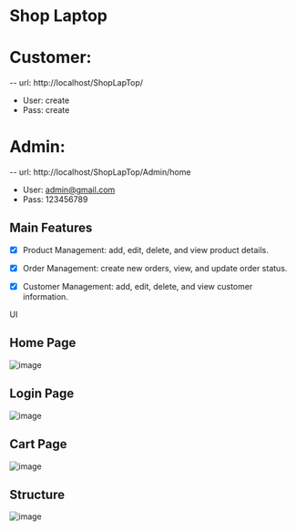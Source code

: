 # Shop Laptop

# Customer:

-- url: http://localhost/ShopLapTop/

-   User: create
-   Pass: create

# Admin:

-- url: http://localhost/ShopLapTop/Admin/home

-   User: admin@gmail.com
-   Pass: 123456789

## Main Features
- [x] Product Management: add, edit, delete, and view product details.
- [x] Order Management: create new orders, view, and update order status.
- [x] Customer Management: add, edit, delete, and view customer information.


UI
## Home Page
![image](https://github.com/duongkz365/shoplaptop/assets/87511212/6e1cb4e6-a50a-4b3b-936e-855516212e74)

## Login Page

![image](https://github.com/duongkz365/shoplaptop/assets/87511212/4daf6482-e829-4f86-b1a7-46dcbbe70ba6)

## Cart Page

![image](https://github.com/duongkz365/shoplaptop/assets/87511212/3a92f905-44f9-45b3-9a9a-7a2fccde5453)


## Structure 
![image](https://github.com/duongkz365/shoplaptop/assets/87511212/b6caa47e-dd19-4608-92fd-b7cb5c97d50e)
